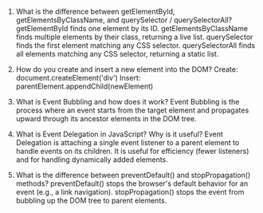 1. What is the difference between getElementById, getElementsByClassName, and querySelector / querySelectorAll?
   getElementById finds one element by its ID.
   getElementsByClassName finds multiple elements by their class, returning a live list.
   querySelector finds the first element matching any CSS selector.
   querySelectorAll finds all elements matching any CSS selector, returning a static list.

2. How do you create and insert a new element into the DOM?
   Create: document.createElement('div')
   Insert: parentElement.appendChild(newElement)

3. What is Event Bubbling and how does it work?
   Event Bubbling is the process where an event starts from the target element and propagates upward through its ancestor elements in the DOM tree.

4. What is Event Delegation in JavaScript? Why is it useful?
   Event Delegation is attaching a single event listener to a parent element to handle events on its children.
   It is useful for efficiency (fewer listeners) and for handling dynamically added elements.

5. What is the difference between preventDefault() and stopPropagation() methods?
   preventDefault() stops the browser's default behavior for an event (e.g., a link navigation).
   stopPropagation() stops the event from bubbling up the DOM tree to parent elements.
